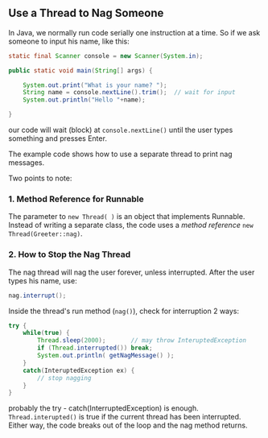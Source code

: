 ## Use a Thread to Nag Someone

In Java, we normally run code serially one instruction at a time.
So if we ask someone to input his name, like this:

```java
static final Scanner console = new Scanner(System.in);

public static void main(String[] args) {

	System.out.print("What is your name? ");
	String name = console.nextLine().trim();  // wait for input
	System.out.println("Hello "+name);

}
```
our code will wait (block) at `console.nextLine()` 
until the user types something and presses Enter.

The example code shows how to use a separate thread to print nag messages.

Two points to note:

### 1. Method Reference for Runnable

The parameter to `new Thread( )` is an object that implements Runnable.
Instead of writing a separate class, the code uses a *method reference*
`new Thread(Greeter::nag)`.

### 2. How to Stop the Nag Thread

The nag thread will nag the user forever, unless interrupted.
After the user types his name, use:
```java
nag.interrupt();
```

Inside the thread's run method (`nag()`), check for interruption 2 ways:
```java
try {
    while(true) {
        Thread.sleep(2000);       // may throw InteruptedException
        if (Thread.interrupted()) break;
        System.out.println( getNagMessage() );
    }
    catch(InteruptedException ex) {
        // stop nagging
    }
}
```
probably the try - catch(InterruptedException) is enough.  
`Thread.interupted()` is true if the current thread has been interrupted.
Either way, the code breaks out of the loop and the nag method returns.


